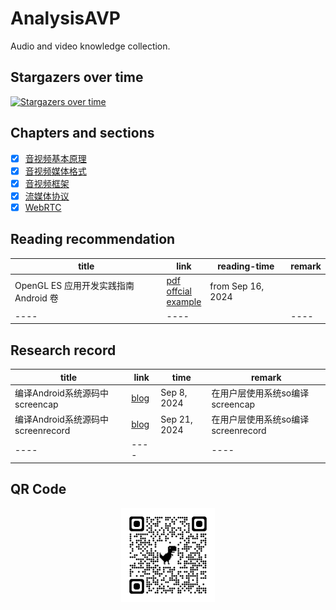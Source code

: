# AnalysisAVP

Audio and video knowledge collection.

## Stargazers over time

[![Stargazers over time](https://starchart.cc/gongluck/AnalysisAVP.svg)](https://starchart.cc/gongluck/AnalysisAVP)

## Chapters and sections

- [x] [音视频基本原理](./音视频基本原理.md)
- [x] [音视频媒体格式](./音视频媒体格式.md)
- [x] [音视频框架](./音视频框架.md)
- [x] [流媒体协议](./流媒体协议.md)
- [x] [WebRTC](./webrtc/README.md)

## Reading recommendation

| title                                 | link                                                         | reading-time      | remark |
| ------------------------------------- | ------------------------------------------------------------ | ----------------- | ------ |
| OpenGL ES 应用开发实践指南 Android 卷 | [pdf](https://github.com/gongluck/documents/blob/main/%E9%9F%B3%E8%A7%86%E9%A2%91/OpenGL%20ES%E5%BA%94%E7%94%A8%E5%BC%80%E5%8F%91%E5%AE%9E%E8%B7%B5%E6%8C%87%E5%8D%97%20%20Android%E5%8D%B7%20%5B%EF%BC%88%E7%BE%8E%EF%BC%89KevinBrothaler%E8%91%97%5D.pdf)<br/>[offcial](https://pragprog.com/titles/kbogla/opengl-es-2-for-android/)<br/>[example](https://github.com/gongluck/AnalysisAVP/tree/master/example/android/opengles/opengles-java) | from Sep 16, 2024 |        |
| ----                                  | ----                                                         |                   | ----   |

## Research record

| title                             | link                                               | time         | remark                             |
| --------------------------------- | -------------------------------------------------- | ------------ | ---------------------------------- |
| 编译Android系统源码中screencap    | [blog](https://gongluck.github.io/av/screencap)    | Sep 8, 2024  | 在用户层使用系统so编译screencap    |
| 编译Android系统源码中screenrecord | [blog](https://gongluck.github.io/av/screenrecord) | Sep 21, 2024 | 在用户层使用系统so编译screenrecord |
| ----                              | ----                                               |              | ----                               |


## QR Code

<center class ='img'>
<img src="./AnalysisAVP.png" width="150" height="150" />
</center>
